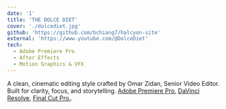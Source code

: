 ```yaml
---
date: '1'
title: 'THE DOLCE DIET'
cover: './dolcediet.jpg'
github: 'https://github.com/bchiang7/halcyon-site'
external: 'https://www.youtube.com/@DolceDiet'
tech:
  - Adobe Premiere Pro
  - After Effects
  - Motion Graphics & VFX
---
```


A clean, cinematic editing style crafted by Omar Zidan, Senior Video Editor. Built for clarity, focus, and storytelling. [Adobe Premiere Pro](https://www.adobe.com/products/premiere.html), [DaVinci Resolve](https://www.blackmagicdesign.com/products/davinciresolve/), [Final Cut Pro.](https://www.apple.com/final-cut-pro/).
